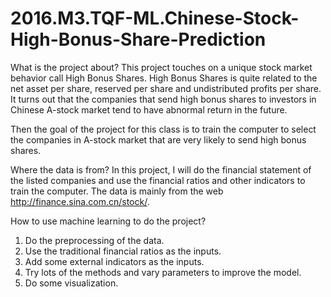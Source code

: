 # 2016.M3.TQF-ML.Chinese-Stock-High-Bonus-Share-Prediction

What is the project about? 
This project touches on a unique stock market behavior call High Bonus Shares. 
High Bonus Shares is quite related to the net asset per share, reserved per share and undistributed profits per share.
It turns out that the companies that send high bonus shares to investors in Chinese A-stock market tend to have abnormal return in the future.

Then the goal of the project for this class is to train the computer to select the companies in A-stock market that are very likely to send high bonus shares. 

Where the data is from?
In this project, I will do the financial statement of the listed companies and use the financial ratios and other indicators to train the computer.
The data is mainly from the web http://finance.sina.com.cn/stock/.

How to use machine learning to do the project?
1.	Do the preprocessing of the data.
2.	Use the traditional financial ratios as the inputs.
3.	Add some external indicators as the inputs.
4.	Try lots of the methods and vary parameters to improve the model.
5.	Do some visualization.
